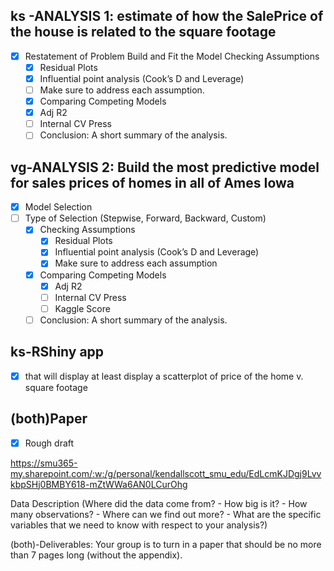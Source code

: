 
## ks -ANALYSIS 1: estimate of how the SalePrice of the house is related to the square footage 
- [x] Restatement of Problem Build and Fit the Model Checking Assumptions
	- [x]  Residual Plots 
	- [x]  Influential point analysis (Cook’s D and Leverage) 
	- [ ]  Make sure to address each assumption. 
	- [x]  Comparing Competing Models 
	- [x]  Adj R2
	- [ ] Internal CV Press
	- [ ]  Conclusion: A short summary of the analysis.  
## vg-ANALYSIS 2: Build the most predictive model for sales prices of homes in all of Ames Iowa
- [x]  Model Selection
- [ ]  Type of Selection (Stepwise, Forward, Backward, Custom)
	- [x]  Checking Assumptions 
		- [x]  Residual Plots
		- [x]  Influential point analysis (Cook’s D and Leverage)
		- [x]  Make sure to address each assumption
	- [x]  Comparing Competing Models
		- [x]  Adj R2   
		- [ ]  Internal CV Press   
		- [ ]  Kaggle Score 
	- [ ]  Conclusion: A short summary of the analysis.  

## ks-RShiny app 
- [x] that will display at least display a scatterplot of price of the home v. square footage 



## (both)Paper
- [x] Rough draft

https://smu365-my.sharepoint.com/:w:/g/personal/kendallscott_smu_edu/EdLcmKJDgj9LvvkbpSHj0BMBY618-mZtWWa6AN0LCurOhg

Data Description (Where did the data come from? 
	- How big is it? 
	- How many observations? 
	- Where can we find out more? 
	- What are the specific variables that we need to know with respect to your analysis?)


(both)-Deliverables: Your group is to turn in a paper that should be no more than 7 pages long (without the appendix).
